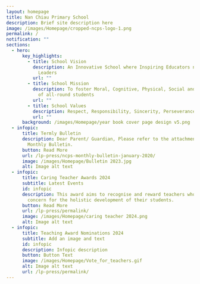 ```yaml
---
layout: homepage
title: Nan Chiau Primary School
description: Brief site description here
image: /images/Homepage/cropped-ncps-logo-1.png
permalink: /
notification: ""
sections:
  - hero:
      key_highlights:
        - title: School Vision
          description: An Innovative School where Inspiring Educators nurture Future-ready
            Leaders
          url: ""
        - title: School Mission
          description: To foster Moral, Cognitive, Physical, Social and Aesthetic growth
            of all-round students
          url: ""
        - title: School Values
          description: Respect, Responsibility, Sincerity, Perseverance
          url: ""
      background: /images/Homepage/year book cover page design v5.png
  - infopic:
      title: Termly Bulletin
      description: Dear Parent/ Guardian, Please refer to the attachment for the NCPS
        Monthly Bulletin.
      button: Read More
      url: /lp-press/ncps-monthly-bulletin-january-2020/
      image: /images/Homepage/Bulletin 2023.jpg
      alt: Image alt text
  - infopic:
      title: Caring Teacher Awards 2024
      subtitle: Latest Events
      id: infopic
      description: This award aims to recognise and reward teachers who show care and
        concern for the holistic development of their students.
      button: Read More
      url: /lp-press/permalink/
      image: /images/Homepage/caring teacher 2024.png
      alt: Image alt text
  - infopic:
      title: Teaching Award Nominations 2024
      subtitle: Add an image and text
      id: infopic
      description: Infopic description
      button: Button Text
      image: /images/Homepage/Vote_for_teachers.gif
      alt: Image alt text
      url: /lp-press/permalink/
---
```

